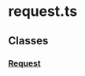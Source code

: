 # request.ts

## Classes

### [Request][ClassDeclaration-14]


[SourceFile-27]: request.md#requestts
[ClassDeclaration-14]: request/request.md#request